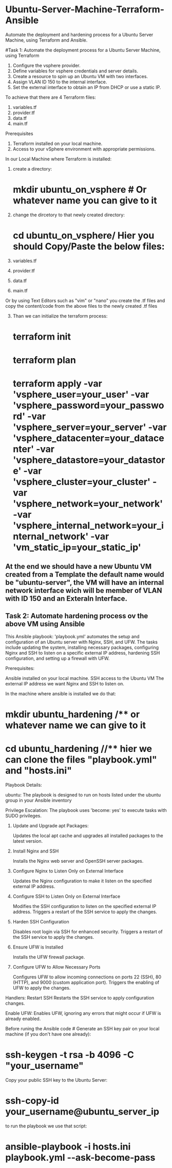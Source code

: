 # Ubuntu-Server-Machine-Terraform-Ansible
Automate the deployment and hardening process for a Ubuntu Server Machine, using Terraform and Ansible.

#Task 1: Automate the deployment process for a Ubuntu Server Machine, using Terraform

1. Configure the vsphere provider.
2. Define variables for vsphere credentials and server details.
3. Create a resource to spin up an Ubuntu VM with two interfaces.
4. Assign VLAN ID 150 to the internal interface.
5. Set the external interface to obtain an IP from DHCP or use a static IP.

To achieve that there are 4 Terraform files:
 1. variables.tf
 2. provider.tf
 3. data.tf
 4. main.tf

Prerequisites

1. Terraform installed on your local machine.
2. Access to your vSphere environment with appropriate permissions.

In our Local Machine where Terraform is installed:
1. create a directory:
    # mkdir ubuntu_on_vsphere # Or whatever name you can give to it
2. change the dircetory to that newly created directory:
   # cd ubuntu_on_vsphere/ Hier you should Copy/Paste the below files: 
 
 1. variables.tf
 2. provider.tf
 3. data.tf
 4. main.tf

 Or by using Text Editors such as "vim" or "nano" you create the .tf files and copy the content/code from the above files to the newly created .tf files

3. Than we can initialize the terraform process:
    # terraform init
    # terraform plan
    # terraform apply -var 'vsphere_user=your_user' -var 'vsphere_password=your_password' -var 'vsphere_server=your_server' -var 'vsphere_datacenter=your_datacenter' -var 'vsphere_datastore=your_datastore' -var 'vsphere_cluster=your_cluster' -var 'vsphere_network=your_network' -var 'vsphere_internal_network=your_internal_network' -var 'vm_static_ip=your_static_ip'

At the end we should have a new Ubuntu VM created from a Template the default name would be "ubuntu-server", the VM will have an internal network interface wich will be member of VLAN with ID 150 and an Exteraln Interface.
------------------------


Task 2: Automate hardening process ov the above VM using Ansible
-----------------------------------------------------------------
This Ansible playbook: 'playbook.yml' automates the setup and configuration of an Ubuntu server with Nginx, SSH, and UFW. The tasks include updating the system, 
installing necessary packages, configuring Nginx and SSH to listen on a specific external IP address, hardening SSH configuration, and setting up a firewall with UFW.

Prerequisites:

Ansible installed on your local machine.
SSH access to the Ubuntu VM
The external IP address we want Nginx and SSH to listen on.

In the machine where ansible is installed we do that:
# mkdir ubuntu_hardening /** or whatever name we can give to it
# cd ubuntu_hardening //** hier we can clone the files "playbook.yml" and "hosts.ini"

Playbook Details:

ubuntu: The playbook is designed to run on hosts listed under the ubuntu group in your Ansible inventory

Privilege Escalation:
The playbook uses 'become: yes' to execute tasks with SUDO privileges.

1. Update and Upgrade apt Packages:

   Updates the local apt cache and upgrades all installed packages to the latest version.

2. Install Nginx and SSH

   Installs the Nginx web server and OpenSSH server packages.

3. Configure Nginx to Listen Only on External Interface

   Updates the Nginx configuration to make it listen on the specified external IP address.

4. Configure SSH to Listen Only on External Interface

    Modifies the SSH configuration to listen on the specified external IP address.
    Triggers a restart of the SSH service to apply the changes.

5. Harden SSH Configuration

   Disables root login via SSH for enhanced security.
   Triggers a restart of the SSH service to apply the changes.

6. Ensure UFW is Installed

   Installs the UFW firewall package.

7. Configure UFW to Allow Necessary Ports

    Configures UFW to allow incoming connections on ports 22 (SSH), 80 (HTTP), and 9000 (custom application port).
    Triggers the enabling of UFW to apply the changes.

Handlers:
   Restart SSH
   Restarts the SSH service to apply configuration changes.

Enable UFW:
  Enables UFW, ignoring any errors that might occur if UFW is already enabled.
  
Before runing the Ansible code # Generate an SSH key pair on your local machine (if you don't have one already):
# ssh-keygen -t rsa -b 4096 -C "your_username"
Copy your public SSH key to the Ubuntu Server:
# ssh-copy-id your_username@ubuntu_server_ip
to run the playbook we use that script:
  # ansible-playbook -i hosts.ini playbook.yml --ask-become-pass
